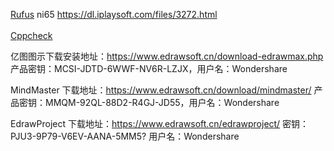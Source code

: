 [Rufus](https://pan.baidu.com/s/1U9AheiTb1Vru0_0Cw06OtA)
ni65  https://dl.iplaysoft.com/files/3272.html<br/>
<br/>
[Cppcheck](http://cppcheck.sourceforge.net/)<br/>

亿图图示下载安装地址：https://www.edrawsoft.cn/download-edrawmax.php
产品密钥：MCSI-JDTD-6WWF-NV6R-LZJX，用户名：Wondershare

MindMaster 下载地址：https://www.edrawsoft.cn/download/mindmaster/
产品密钥：MMQM-92QL-88D2-R4GJ-JD55，用户名：Wondershare

EdrawProject  下载地址：https://www.edrawsoft.cn/edrawproject/ 
密钥：PJU3-9P79-V6EV-AANA-5MM5? 用户名：Wondershare
